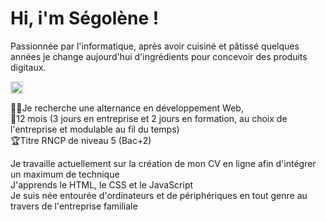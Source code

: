 <h1>Hi, i'm Ségolène !</h1>
  
<p>Passionnée par l'informatique, après avoir cuisiné et pâtissé quelques années je change aujourd'hui d'ingrédients pour concevoir des produits digitaux.</p>

<a href="https://www.linkedin.com/in/segoleneganzin/" > <img src="https://encrypted-tbn0.gstatic.com/images?q=tbn:ANd9GcSN0osVQcblBhUadmcs7iFmZXdRR7iNA8QWJA&usqp=CAU" style="width:20px; height:20px"  /> </a>

👩‍🎓Je recherche une alternance en développement Web,<br>
📅12 mois (3 jours en entreprise et 2 jours en formation, au choix de l'entreprise et modulable au fil du temps) <br>
🏆Titre RNCP de niveau 5 (Bac+2)<br>

Je travaille actuellement sur la création de mon CV en ligne afin d'intégrer un maximum de technique<br>
J'apprends le HTML, le CSS et le JavaScript<br>
Je suis née entourée d'ordinateurs et de périphériques en tout genre au travers de l'entreprise familiale<br>
<!--
<p>
  Passionate about IT, after having cooked and baked for a few years, I am now changing ingredients to design digital products.

  👩‍🎓I'm looking for an internship in web development, in Brittany, France
  📅12 months (3 days at working office / 2 days at schools, at the choice of the company and flexible over time)

  🔭 I’m currently working on some project like "inline CV", "portfolio"
  🌱 I’m currently learning different language (HTML5, CSS3, JavaScript)
  ⚡ Fun fact: I was born surrounded by computers and devices of all kinds through the family business

</p>
